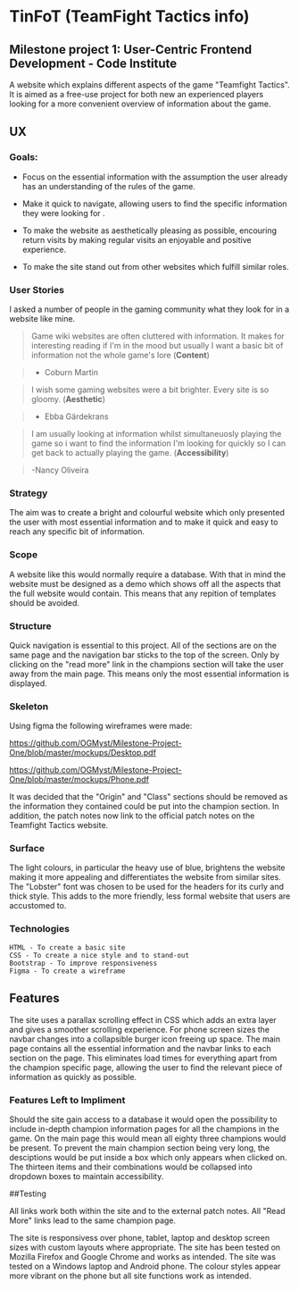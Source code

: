 # **TinFoT (TeamFight Tactics info)**


## **Milestone project 1: User-Centric Frontend Development - Code Institute**

A website which explains different aspects of the game "Teamfight Tactics".
It is aimed as a free-use project for both new an experienced players looking
for a more convenient overview of information about the game.


## UX

### **Goals:**
* Focus on the essential information with the assumption the user 
    already has an understanding of the rules of the game.

* Make it quick to navigate, allowing users to find the specific
information they were looking for .

* To make the website as aesthetically pleasing as possible, encouring return visits
by making regular visits an enjoyable and positive experience.

* To make the site stand out from other websites which fulfill similar 
roles.

### **User Stories**

I asked a number of people in the gaming community what 
they look for in a website like mine.

>Game wiki websites are often cluttered with information. It makes for
interesting reading if I'm in the mood but usually I want a basic bit of information
not the whole game's lore (**Content**)

> - Coburn Martin

>I wish some gaming websites were a bit brighter. Every site is so gloomy. (**Aesthetic**)

> - Ebba Gärdekrans

>I am usually looking at information whilst simultaneuosly playing the game 
so i want to find the information I'm looking for quickly so I can get back
to actually playing the game. (**Accessibility**)

>-Nancy Oliveira

### **Strategy**

The aim was to create a bright and colourful website which only presented the 
user with most essential information and to make it quick and easy to reach 
any specific bit of information. 

### **Scope**

A website like this would normally require a database. With that in mind the 
website must be designed as a demo which shows off all the aspects that the full 
website would contain. This means that any repition of templates should be avoided.

### **Structure**

Quick navigation is essential to this project. All of the sections are on the same page
and the navigation bar sticks to the top of the screen. Only by clicking on the "read more"
link in the champions section will take the user away from the main page. This means only 
the most essential information is displayed. 

### **Skeleton**

Using figma the following wireframes were made:

https://github.com/OGMyst/Milestone-Project-One/blob/master/mockups/Desktop.pdf

https://github.com/OGMyst/Milestone-Project-One/blob/master/mockups/Phone.pdf

It was decided that the "Origin" and "Class" sections should be removed as the information
they contained could be put into the champion section. In addition, the patch notes now link 
to the official patch notes on the Teamfight Tactics website.

### **Surface**

The light colours, in particular the heavy use of blue, brightens the website making it more
appealing and differentiates the website from similar sites. The "Lobster" font was chosen
to be used for the headers for its curly and thick style. This adds to the more friendly, 
less formal website that users are accustomed to.

### **Technologies**

    HTML - To create a basic site
    CSS - To create a nice style and to stand-out
    Bootstrap - To improve responsiveness
    Figma - To create a wireframe


## Features

The site uses a parallax scrolling effect in CSS which adds an extra layer and gives a smoother
scrolling experience. For phone screen sizes the navbar changes into a collapsible burger icon 
freeing up space. The main page contains all the essential information and the navbar links to
each section on the page. This eliminates load times for everything apart from the champion 
specific page, allowing the user to find the relevant piece of information as quickly as possible.

### Features Left to Impliment

Should the site gain access to a database it would open the possibility to include in-depth
champion information pages for all the champions in the game. On the main page this would mean 
all eighty three champions would be present. To prevent the main champion section being very 
long, the desciptions would be put inside a box which only appears when clicked on. The thirteen
items and their combinations would be collapsed into dropdown boxes to maintain accessibility.


##Testing

All links work both within the site and to the external patch notes. All "Read More" links lead 
to the same champion page. 

The site is responsivess over phone, tablet, laptop and desktop screen sizes with custom layouts
where appropriate. The site has been tested on Mozilla Firefox and Google Chrome and works as intended.
The site was tested on a Windows laptop and Android phone. The colour styles appear more vibrant on the 
phone but all site functions work as intended. 